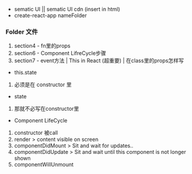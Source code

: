 
* sematic UI || sematic UI cdn  (insert in html)
* create-react-app nameFolder

### Folder 文件
1. section4 - fn里的props
2. section6 - Component LifreCycle步骤 
3. section7 - event方法 | This in React (超重要) | 在class里的props怎样写

* this.state 
1. 必须是在 constructor 里
* state
1. 那就不必写在constructor里

* Component LifeCycle 
1. constructor 被call
2. render > content visible on screen
3. componentDidMount > Sit and wait for updates..
4. componentDidUpdate > Sit and wait until this component is not longer shown
5. componentWillUnmount


     